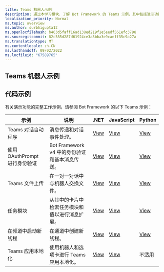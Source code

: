 ```yaml
---
title: Teams 机器人示例
description: 通过本学习模块，了解 Bot Framework 的 Teams 示例，其中包括演示功能的工作示例。
localization_priority: Normal
ms.topic: overview
ms.author: surbhigupta12
ms.openlocfilehash: b463d5faff16ad138ed219f1e5eedf561efc3798
ms.sourcegitcommit: 82c585d287d61924ce3a3bba3e9caeff35c9a27a
ms.translationtype: MT
ms.contentlocale: zh-CN
ms.lasthandoff: 09/02/2022
ms.locfileid: "67589765"
---
```

## <a name="teams-bot-samples"></a>Teams 机器人示例

## <a name="code-sample"></a>代码示例

有关演示功能的完整工作示例，请参阅 Bot Framework 的以下 Teams 示例：

| **示例** | **说明** | **.NET** | **JavaScript** | **Python** |
|--------|------------- |---|---|---|
| Teams 对话自动程序 | 消息传递和对话事件处理。 | [View](https://github.com/microsoft/BotBuilder-Samples/tree/master/samples/csharp_dotnetcore/57.teams-conversation-bot)| [View](https://github.com/microsoft/BotBuilder-Samples/tree/master/samples/javascript_nodejs/57.teams-conversation-bot)| [View](https://github.com/microsoft/BotBuilder-Samples/tree/master/samples/python/57.teams-conversation-bot) |
| 使用 OAuthPrompt 进行身份验证| Bot Framework v4 中的身份验证和基本消息传送。 | [View](https://github.com/microsoft/BotBuilder-Samples/tree/master/samples/csharp_dotnetcore/46.teams-auth)| [View](https://github.com/microsoft/BotBuilder-Samples/tree/master/samples/javascript_nodejs/46.teams-auth)| [View](https://github.com/microsoft/BotBuilder-Samples/tree/master/samples/python/46.teams-auth) |
|Teams 文件上传 | 在一对一对话中与机器人交换文件。 | [View](https://github.com/microsoft/BotBuilder-Samples/tree/master/samples/csharp_dotnetcore/56.teams-file-upload) | [View](https://github.com/microsoft/BotBuilder-Samples/tree/master/samples/javascript_nodejs/56.teams-file-upload) | [View](https://github.com/microsoft/BotBuilder-Samples/tree/master/samples/python/56.teams-file-upload) |
| 任务模块 | 从其中的卡片中检索任务模块和值以进行消息扩展。 | [View](https://github.com/microsoft/BotBuilder-Samples/tree/main/samples/csharp_dotnetcore/54.teams-task-module) | [View](https://github.com/microsoft/BotBuilder-Samples/tree/main/samples/javascript_nodejs/54.teams-task-module) | [View](https://github.com/microsoft/BotBuilder-Samples/tree/main/samples/python/54.teams-task-module) |
| 在频道中启动新线程 | 在通道中创建新线程。 | [View](https://github.com/microsoft/BotBuilder-Samples/tree/main/samples/csharp_dotnetcore/58.teams-start-new-thread-in-channel) | [View](https://github.com/microsoft/BotBuilder-Samples/tree/main/samples/javascript_nodejs/58.teams-start-new-thread-in-channel) | [View](https://github.com/microsoft/BotBuilder-Samples/tree/main/samples/python/58.teams-start-thread-in-channel) |
| Teams 应用本地化 | 使用机器人和选项卡进行 Teams 应用本地化。 | [View](https://github.com/OfficeDev/Microsoft-Teams-Samples/tree/main/samples/app-localization/csharp) |[View](https://github.com/OfficeDev/Microsoft-Teams-Samples/tree/main/samples/app-localization/nodejs) | 不适用 |
